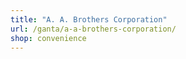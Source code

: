 ```yaml
---
title: "A. A. Brothers Corporation"
url: /ganta/a-a-brothers-corporation/
shop: convenience
---
```

